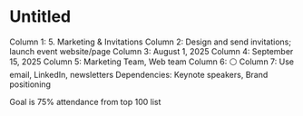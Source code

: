 # Untitled

Column 1: 5. Marketing & Invitations
Column 2: Design and send invitations; launch event website/page
Column 3: August 1, 2025
Column 4: September 15, 2025
Column 5: Marketing Team, Web team
Column 6: ⚪
Column 7: Use email, LinkedIn, newsletters
Dependencies: Keynote speakers, Brand positioning

Goal is 75% attendance from top 100 list